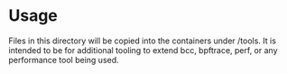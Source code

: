 # Usage 

Files in this directory will be copied into the containers under /tools. It is intended
to be for additional tooling to extend bcc, bpftrace, perf, or any performance
tool being used.